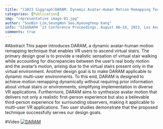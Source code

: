 ```yaml
---
title: "(2023 Siggraph)DARAM: Dynamic Avatar-Human Motion Remapping Technique for Realistic Virtual Stair Ascending Motions"
categories: [Publication]
img: "representative image-01.jpg"
author: "SooBin Lim,SeungWon Seo,HyeongYeop Kang"
info: "SIGGRAPH ’23 Conference Proceedings, August 06–10, 2023, Los Angeles, CA, USA"
comments: true
---
```


#Abstract
This paper introduces DARAM, a dynamic avatar-human motion remapping technique that enables VR users to ascend virtual stairs. The primary design goal is to provide a realistic sensation of virtual stair walking while accounting for discrepancies between the user’s real body motion and the avatar’s motion, arising due to the virtual stairs present only in the virtual environment. Another design goal is to make DARAM applicable to dynamic multi-user environments. To this end, DARAM is designed to achieve motion remapping dynamically without requiring prior information about virtual stairs or environments, simplifying implementation in diverse VR applications. Furthermore, DARAM aims to synthesize avatar motion that delivers not only a realistic first-person experience but also a believable third-person experience for surrounding observers, making it applicable to multi-user VR applications. Two user studies demonstrate that the proposed technique successfully serves our design goals.

#Video
[![DARAM](http://img.youtube.com/vi/rKOmgG7J1_c/0.jpg)](https://youtu.be/rKOmgG7J1_c) 

